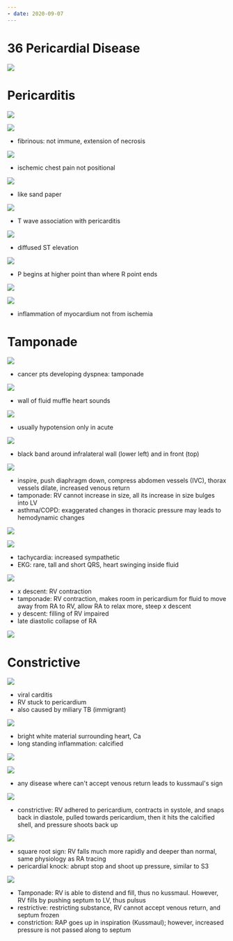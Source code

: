 ```yaml
---
- date: 2020-09-07
---
```


# 36 Pericardial Disease

<!-- pericardial diseases include -->

![](https://photos.thisispiggy.com/file/wikiFiles/3mEmBya.jpg)

# Pericarditis

<!-- pericarditis is, causes, symptoms, EKG, treatment -->

![](https://photos.thisispiggy.com/file/wikiFiles/XkbeAtE.jpg)

![](https://photos.thisispiggy.com/file/wikiFiles/fuNYWIu.jpg)

- fibrinous: not immune, extension of necrosis

![](https://photos.thisispiggy.com/file/wikiFiles/8MUKQqG.jpg)

- ischemic chest pain not positional

![](https://photos.thisispiggy.com/file/wikiFiles/z5o9K9H.jpg)

- like sand paper

![](https://photos.thisispiggy.com/file/wikiFiles/br0aTxe.jpg)

- T wave association with pericarditis

![](https://photos.thisispiggy.com/file/wikiFiles/EVrck7f.jpg)

- diffused ST elevation

![](https://photos.thisispiggy.com/file/wikiFiles/NUTqb3X.jpg)

- P begins at higher point than where R point ends

![](https://photos.thisispiggy.com/file/wikiFiles/DnkFwGe.jpg)

<!-- pericarditis vs myocarditis -->

![](https://photos.thisispiggy.com/file/wikiFiles/8JF6VH5.jpg)

- inflammation of myocardium not from ischemia

# Tamponade

<!-- tamponade causes, symptoms, diagnosis, treatment, EKG, venous tracing, pressure -->

![](https://photos.thisispiggy.com/file/wikiFiles/kwJPndS.jpg)

- cancer pts developing dyspnea: tamponade

![](https://photos.thisispiggy.com/file/wikiFiles/qOYDXRs.jpg)

- wall of fluid muffle heart sounds

![](https://photos.thisispiggy.com/file/wikiFiles/ia4pV5U.jpg)

- usually hypotension only in acute

![](https://photos.thisispiggy.com/file/wikiFiles/9NQ5H4d.jpg)

- black band around infralateral wall (lower left) and in front (top)

![](https://photos.thisispiggy.com/file/wikiFiles/pSsQaOD.jpg)

- inspire, push diaphragm down, compress abdomen vessels (IVC), thorax vessels dilate, increased venous return
- tamponade: RV cannot increase in size, all its increase in size bulges into LV
- asthma/COPD: exaggerated changes in thoracic pressure may leads to hemodynamic changes

![](https://photos.thisispiggy.com/file/wikiFiles/afTU5gd.jpg)

![](https://photos.thisispiggy.com/file/wikiFiles/oxEzkIe.jpg)

- tachycardia: increased sympathetic
- EKG: rare, tall and short QRS, heart swinging inside fluid

![](https://photos.thisispiggy.com/file/wikiFiles/TtBdD6B.jpg)

- x descent: RV contraction
- tamponade: RV contraction, makes room in pericardium for fluid to move away from RA to RV, allow RA to relax more, steep x descent
- y descent: filling of RV impaired
- late diastolic collapse of RA

![](https://photos.thisispiggy.com/file/wikiFiles/e1YkJdE.jpg)

# Constrictive

<!-- constrictive pericarditis causes, pathogenesis, symptoms, diagnosis, venous tracing, wigger -->

![](https://photos.thisispiggy.com/file/wikiFiles/gkoFIb1.jpg)

- viral carditis
- RV stuck to pericardium
- also caused by miliary TB (immigrant)

![](https://photos.thisispiggy.com/file/wikiFiles/xhBR2fy.jpg)

- bright white material surrounding heart, Ca
- long standing inflammation: calcified

![](https://photos.thisispiggy.com/file/wikiFiles/QGo7kvh.jpg)

![](https://photos.thisispiggy.com/file/wikiFiles/AamV2Wu.jpg)

- any disease where can't accept venous return leads to kussmaul's sign

![](https://photos.thisispiggy.com/file/wikiFiles/povXDUH.jpg)

- constrictive: RV adhered to pericardium, contracts in systole, and snaps back in diastole, pulled towards pericardium, then it hits the calcified shell, and pressure shoots back up

![](https://photos.thisispiggy.com/file/wikiFiles/9gxO4xc.jpg)

- square root sign: RV falls much more rapidly and deeper than normal, same physiology as RA tracing
- pericardial knock: abrupt stop and shoot up pressure, similar to S3

<!-- pulsus, Kussmaul in pericardial disease -->

![](https://photos.thisispiggy.com/file/wikiFiles/851E8qe.jpg)

- Tamponade: RV is able to distend and fill, thus no kussmaul. However, RV fills by pushing septum to LV, thus pulsus
- restrictive: restricting substance, RV cannot accept venous return, and septum frozen
- constriction: RAP goes up in inspiration (Kussmaul); however, increased pressure is not passed along to septum
